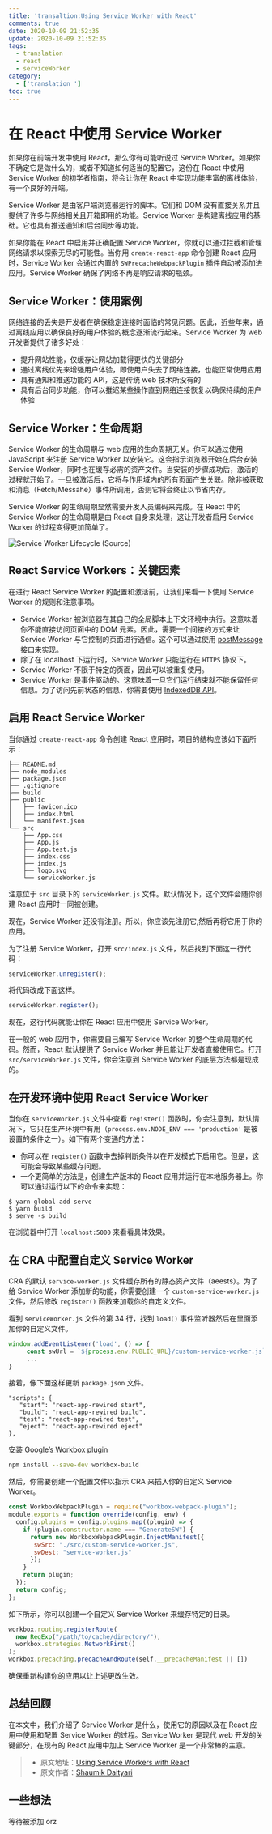 ```yaml
---
title: 'transaltion:Using Service Worker with React'
comments: true
date: 2020-10-09 21:52:35
update: 2020-10-09 21:52:35
tags:
  - translation
  - react
  - serviceWorker
category:
  - ['translation ']
toc: true
---
```

# 在 React 中使用 Service Worker
<!--more-->
如果你在前端开发中使用 React，那么你有可能听说过 Service Worker。如果你不确定它是做什么的，或者不知道如何适当的配置它，这份在 React 中使用 Service Worker 的初学者指南，将会让你在 React 中实现功能丰富的离线体验，有一个良好的开端。

Service Worker 是由客户端浏览器运行的脚本。它们和 DOM 没有直接关系并且提供了许多与网络相关且开箱即用的功能。Service Worker 是构建离线应用的基础。它也具有推送通知和后台同步等功能。

如果你能在 React 中启用并正确配置 Service Worker，你就可以通过拦截和管理网络请求以探索无尽的可能性。当你用 `create-react-app` 命令创建 React 应用时，Service Worker 会通过内置的 `SWPrecacheWebpackPlugin` 插件自动被添加进应用。Service Worker 确保了网络不再是响应请求的瓶颈。

## Service Worker：使用案例

网络连接的丢失是开发者在确保稳定连接时面临的常见问题。因此，近些年来，通过离线应用以确保良好的用户体验的概念逐渐流行起来。Service Worker 为 web 开发者提供了诸多好处：

* 提升网站性能，仅缓存让网站加载得更快的关键部分
* 通过离线优先来增强用户体验，即使用户失去了网络连接，也能正常使用应用
* 具有通知和推送功能的 API，这是传统 web 技术所没有的
* 具有后台同步功能，你可以推迟某些操作直到网络连接恢复以确保持续的用户体验

## Service Worker：生命周期

Service Worker 的生命周期与 web 应用的生命周期无关。你可以通过使用 JavaScript 来注册 Service Worker 以安装它。这会指示浏览器开始在后台安装 Service Worker，同时也在缓存必需的资产文件。当安装的步骤成功后，激活的过程就开始了。一旦被激活后，它将与作用域内的所有页面产生关联。除非被获取和消息（Fetch/Messahe）事件所调用，否则它将会终止以节省内存。

Service Worker 的生命周期显然需要开发人员编码来完成。在 React 中的 Service Worker 的生命周期是由 React 自身来处理，这让开发者启用 Service Worker 的过程变得更加简单了。

![Service Worker Lifecycle ([Source](https://developers.google.com/web/fundamentals/primers/service-workers))](https://cdn-images-1.medium.com/max/2000/1*HUnu3nbBSq2lDoOSllBkiA.png)

## React Service Workers：关键因素

在进行 React Service Worker 的配置和激活前，让我们来看一下使用 Service Worker 的规则和注意事项。

* Service Worker 被浏览器在其自己的全局脚本上下文环境中执行。这意味着你不能直接访问页面中的 DOM 元素。因此，需要一个间接的方式来让 Service Worker 与它控制的页面进行通信。这个可以通过使用 [postMessage](https://developer.mozilla.org/en-US/docs/Web/API/Client/postMessage) 接口来实现。
* 除了在 localhost 下运行时，Service Worker 只能运行在 `HTTPS` 协议下。
* Service Worker 不限于特定的页面，因此可以被重复使用。
* Service Worker 是事件驱动的。这意味着一旦它们运行结束就不能保留任何信息。为了访问先前状态的信息，你需要使用 [IndexedDB API](https://developer.mozilla.org/en-US/docs/Web/API/IndexedDB_API)。

## 启用 React Service Worker

当你通过 `create-react-app` 命令创建 React 应用时，项目的结构应该如下面所示：

```
├── README.md
├── node_modules
├── package.json
├── .gitignore
├── build
├── public
│   ├── favicon.ico
│   ├── index.html
│   └── manifest.json
└── src
    ├── App.css
    ├── App.js
    ├── App.test.js
    ├── index.css
    ├── index.js
    ├── logo.svg
    └── serviceWorker.js
```

注意位于 `src` 目录下的 `serviceWorker.js` 文件。默认情况下，这个文件会随你创建 React 应用时一同被创建。

现在，Service Worker 还没有注册。所以，你应该先注册它,然后再将它用于你的应用。

为了注册 Service Worker，打开 `src/index.js` 文件，然后找到下面这一行代码：

```js
serviceWorker.unregister();
```

将代码改成下面这样。

```js
serviceWorker.register();
```

现在，这行代码就能让你在 React 应用中使用 Service Worker。

在一般的 web 应用中，你需要自己编写 Service Worker 的整个生命周期的代码。然而，React 默认提供了 Service Worker 并且能让开发者直接使用它。打开 `src/serviceWorker.js` 文件，你会注意到 Service Worker 的底层方法都是现成的。

## 在开发环境中使用 React Service Worker

当你在 `serviceWorker.js` 文件中查看 `register()` 函数时，你会注意到，默认情况下，它只在生产环境中有用（`process.env.NODE_ENV === 'production'` 是被设置的条件之一）。如下有两个变通的方法：

* 你可以在 `register()` 函数中去掉判断条件以在开发模式下启用它。但是，这可能会导致某些缓存问题。
* 一个更简单的方法是，创建生产版本的 React 应用并运行在本地服务器上。你可以通过运行以下的命令来实现：

```
$ yarn global add serve
$ yarn build
$ serve -s build
```

在浏览器中打开 `localhost:5000` 来看看具体效果。

## 在 CRA 中配置自定义 Service Worker

CRA 的默认 `service-worker.js` 文件缓存所有的静态资产文件（aeests）。为了给 Service Worker 添加新的功能，你需要创建一个 `custom-service-worker.js` 文件，然后修改 `register()` 函数来加载你的自定义文件。

看到 `serviceWorker.js` 文件的第 34 行，找到 `load()` 事件监听器然后在里面添加你的自定义文件。

```js
window.addEventListener('load', () => {
     const swUrl = `${process.env.PUBLIC_URL}/custom-service-worker.js`;
     ...
}
```

接着，像下面这样更新 `package.json` 文件。

```
"scripts": {
   "start": "react-app-rewired start",
   "build": "react-app-rewired build",
   "test": "react-app-rewired test",
   "eject": "react-app-rewired eject"
},
```

安装 [Google’s Workbox plugin](https://developers.google.com/web/tools/workbox/guides/codelabs/webpack)

```bash
npm install --save-dev workbox-build
```

然后，你需要创建一个配置文件以指示 CRA 来插入你的自定义 Service Worker。

```js
const WorkboxWebpackPlugin = require("workbox-webpack-plugin");
module.exports = function override(config, env) {
  config.plugins = config.plugins.map((plugin) => {
    if (plugin.constructor.name === "GenerateSW") {
      return new WorkboxWebpackPlugin.InjectManifest({
       swSrc: "./src/custom-service-worker.js",
       swDest: "service-worker.js"
      });
    }
    return plugin;
  });
  return config;
};
```

如下所示，你可以创建一个自定义 Service Worker 来缓存特定的目录。

```js
workbox.routing.registerRoute(
  new RegExp("/path/to/cache/directory/"),
  workbox.strategies.NetworkFirst()
);
workbox.precaching.precacheAndRoute(self.__precacheManifest || [])
```

确保重新构建你的应用以让上述更改生效。

## 总结回顾

在本文中，我们介绍了 Service Worker 是什么，使用它的原因以及在 React 应用中使用和配置 Service Worker 的过程。Service Worker 是现代 web 开发的关键部分，在现有的 React 应用中加上 Service Worker 是一个非常棒的主意。

> * 原文地址：[Using Service Workers with React](https://blog.bitsrc.io/using-service-workers-with-react-27a4c5e2d1a9)
> * 原文作者：[Shaumik Daityari](https://medium.com/@ds_mik)
## 一些想法
等待被添加 orz
